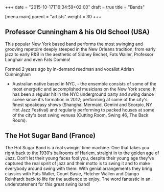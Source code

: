 +++
date = "2015-10-17T16:34:59+02:00"
draft = true
title = "Bands"

[menu.main]
parent = "artists"
weight = 30
+++

## Professor Cunningham & his Old School (USA)

This popular New York based band performs the most swinging and grooving
repetoire deeply steeped in the New Orleans tradition; from early jazz
to early R&B in the aesthetic of Sidney Bechet, Fats Waller, Professor
Longhair and even Fats Domino!

Formed 2 years ago by in-demand reedman and vocalist Adrian Cunningham
- Australian native based in NYC, - the ensemble consists of some of
the most energetic and accomplished musicians on the New York scene. It
has been a regular hit in the NYC underground party and swing dance scene
since it's formation in 2012; performing at some of the city's finest
speakeasy shows (Shanghai Mermaid, Gemini and Scorpio, NY Hot Jazz
Festival) and regularly performing to packed houses at some of the city's
best swing venues (Cutting Room, Swing 46, The Back Room).

## The Hot Sugar Band (France)

The Hot Sugar Band is a real swingin’ time machine. One that takes you
right back to the 1930′s ballrooms of Harlem, straight in to the golden
age of Jazz. Don’t let their young faces fool you, despite their young
age they’ve captured the real spirit of jazz and their motto is to swing
it and to make everybody around swing with them. With genial arrangements
they bring classics with Fats Waller, Count Basie, Fletcher Wallen and
Django Reinhardt back to life for the audience to enjoy. The word
fantastic in an understatement for this great swing band!

